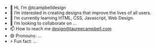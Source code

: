 - 👋 Hi, I’m @tcampbelldesign
- 👀 I’m interested in creating designs that improve the lives of all users.
- 🌱 I’m currently learning HTML, CSS, Javascript, Web Design.
- 💞️ I’m looking to collaborate on ...
- 📫 How to reach me design@taureecampbell.com
- 😄 Pronouns: ...
- ⚡ Fun fact: ...

<!---
tcampbelldesign/tcampbelldesign is a ✨ special ✨ repository because its `README.md` (this file) appears on your GitHub profile.
You can click the Preview link to take a look at your changes.
--->
